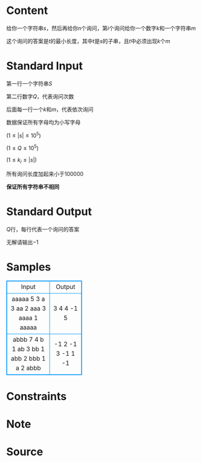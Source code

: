 
# Content

给你一个字符串$s$，然后再给你$n$个询问，第$i$个询问给你一个数字$k$和一个字符串$m$

这个询问的答案是$t$的最小长度，其中$t$是$s$的子串，且$t$中必须出现$k$个$m$

# Standard Input

第一行一个字符串$S$

第二行数字$Q$，代表询问次数

后面每一行一个$k$和$m$，代表依次询问

数据保证所有字母均为小写字母

$(1 \leq \left | s \right | \leq 10^{5})$

$(1 \leq Q \leq 10^5)$

$(1 \leq k_i \leq |s|)$

所有询问长度加起来小于$100000$

**保证所有字符串不相同**

# Standard Output

$Q$行，每行代表一个询问的答案

无解请输出$-1$

# Samples

<style>
        table,table tr th, table tr td { border:1px solid #0094ff; }
        table { width: 200px; min-height: 25px; line-height: 25px; text-align: center; border-collapse: collapse;}   
    </style>
<table>
	<tr>
		<td>Input</td>
		<td>Output</td>
	</tr>
<tr><td>aaaaa
5
3 a
3 aa
2 aaa
3 aaaa
1 aaaaa</td><td>3
4
4
-1
5</td></tr><tr><td>abbb
7
4 b
1 ab
3 bb
1 abb
2 bbb
1 a
2 abbb</td><td>-1
2
-1
3
-1
1
-1</td></tr></table>


# Constraints



# Note



# Source


